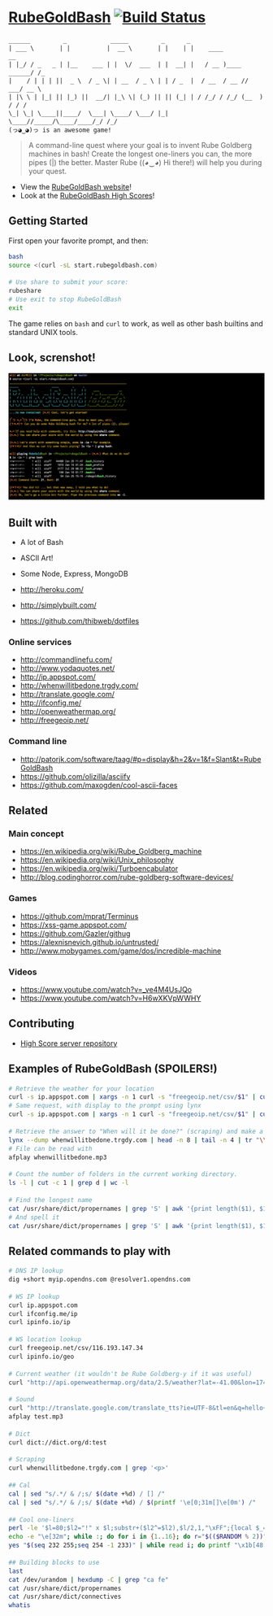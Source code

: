[RubeGoldBash](http://www.rubegoldbash.com) [![Build Status](https://img.shields.io/travis/ThibWeb/rubegoldbash.svg?style=flat-square)](https://travis-ci.org/ThibWeb/rubegoldbash)
==============

~~~
______         _            _____         _      _                           
| ___ \       | |          |  __ \       | |    | |    ____             __   
| |_/ / _   _ | |__    ___ | |  \/  ___  | |  __| |   / __ )____ ______/ /_  
|    / | | | ||  _ \  / _ \| | __  / _ \ | | / _  |  / __  / __ // ___/ __ \ 
| |\ \ | |_| || |_) ||  __/| |_\ \| (_) || || (_| | / /_/ / /_/ (__  ) / / / 
\_| \_| \____||____/  \___| \____/ \___/ |_| \____//_____/\____/____/_/ /_/  
(っ◕‿◕)っ is an awesome game!
~~~

> A command-line quest where your goal is to invent Rube Goldberg machines in bash! Create the longest one-liners you can, the more pipes (|) the better.
> Master Rube ((◕‿◕) Hi there!) will help you during your quest.

- View the [RubeGoldBash website](http://www.rubegoldbash.com)!
- Look at the [RubeGoldBash High Scores](http://highscore.rubegoldbash.com)!

## Getting Started

First open your favorite prompt, and then:

~~~bash
bash
source <(curl -sL start.rubegoldbash.com)

# Use share to submit your score:
rubeshare
# Use exit to stop RubeGoldBash
exit
~~~

The game relies on `bash` and `curl` to work, as well as other bash builtins and standard UNIX tools.

## Look, screnshot!

![Screenshot](rubegoldbash-screenshot.png)

## Built with

- A lot of Bash
- ASCII Art!
- Some Node, Express, MongoDB

- http://heroku.com/
- http://simplybuilt.com/
- https://github.com/thibweb/dotfiles

### Online services

- http://commandlinefu.com/
- http://www.yodaquotes.net/
- http://ip.appspot.com/
- http://whenwillitbedone.trgdy.com/
- http://translate.google.com/
- http://ifconfig.me/
- http://openweathermap.org/
- http://freegeoip.net/

### Command line

- http://patorjk.com/software/taag/#p=display&h=2&v=1&f=Slant&t=RubeGoldBash
- https://github.com/olizilla/asciify
- https://github.com/maxogden/cool-ascii-faces

## Related

### Main concept

- https://en.wikipedia.org/wiki/Rube_Goldberg_machine
- https://en.wikipedia.org/wiki/Unix_philosophy
- https://en.wikipedia.org/wiki/Turboencabulator
- http://blog.codinghorror.com/rube-goldberg-software-devices/

### Games

- https://github.com/mprat/Terminus
- https://xss-game.appspot.com/
- https://github.com/Gazler/githug
- https://alexnisnevich.github.io/untrusted/
- http://www.mobygames.com/game/dos/incredible-machine

### Videos

- https://www.youtube.com/watch?v=_ve4M4UsJQo
- https://www.youtube.com/watch?v=H6wXKVpWWHY

## Contributing

- [High Score server repository](https://github.com/ThibWeb/rubegoldbash-server)

## Examples of RubeGoldBash (SPOILERS!)

~~~bash
# Retrieve the weather for your location
curl -s ip.appspot.com | xargs -n 1 curl -s "freegeoip.net/csv/$1" | cut -d ',' -f '9 10' | sed 's/,/\&lon=/g' | xargs -n 1 echo "http://api.openweathermap.org/data/2.5/weather?mode=html&lat=$1" | sed 's/ //g' | xargs -n 1 curl -s $1 | tee weather.html
# Same request, with display to the prompt using lynx
curl -s ip.appspot.com | xargs -n 1 curl -s "freegeoip.net/csv/$1" | cut -d ',' -f '9 10' | sed 's/,/\&lon=/g' | xargs -n 1 echo "http://api.openweathermap.org/data/2.5/weather?mode=html&lat=$1" | sed 's/ //g' | xargs -n 1 curl -s $1 | lynx -stdin -dump

# Retrieve the answer to "When will it be done?" (scraping) and make a nice voice read it for you.
lynx --dump whenwillitbedone.trgdy.com | head -n 8 | tail -n 4 | tr "\\n" ' ' | cut -d '[' -f 1 | sed 's/   //g' | sed "s/'/ /g" | perl -pe 's/([^a-zA-Z0-9_.!~*()'\''-])/sprintf("%%%02X", ord($1))/ge' | xargs -n 1 echo "http://translate.google.com/translate_tts?ie=UTF-8&tl=en&q=$1" | sed 's/ //g' | xargs -n 1 curl -s "$1" > whenwillitbedone.mp3
# File can be read with
afplay whenwillitbedone.mp3

# Count the number of folders in the current working directory.
ls -l | cut -c 1 | grep d | wc -l

# Find the longest name
cat /usr/share/dict/propernames | grep 'S' | awk '{print length($1), $1}' | sort -n | tail -n 1 | cut -d ' ' -f 2
# And spell it
cat /usr/share/dict/propernames | grep 'S' | awk '{print length($1), $1}' | sort -n | tail -n 1 | cut -d ' ' -f 2 | say
~~~

## Related commands to play with

~~~bash
# DNS IP lookup
dig +short myip.opendns.com @resolver1.opendns.com

# WS IP lookup
curl ip.appspot.com
curl ifconfig.me/ip
curl ipinfo.io/ip

# WS location lookup
curl freegeoip.net/csv/116.193.147.34
curl ipinfo.io/geo

# Current weather (it wouldn't be Rube Goldberg-y if it was useful)
curl "http://api.openweathermap.org/data/2.5/weather?lat=-41.00&lon=174.00&mode=html"

# Sound
curl "http://translate.google.com/translate_tts?ie=UTF-8&tl=en&q=hello+world" > test.mp3
afplay test.mp3

# Dict
curl dict://dict.org/d:test

# Scraping
curl whenwillitbedone.trgdy.com | grep '<p>'

## Cal
cal | sed "s/.*/ & /;s/ $(date +%d) / [] /"
cal | sed "s/.*/ & /;s/ $(date +%d) / $(printf '\e[0;31m[]\e[0m') /"

## Cool one-liners
perl -le '$l=80;$l2="!" x $l;substr+($l2^=$l2),$l/2,1,"\xFF";{local $_=$l2;y/\0\xFF/ ^/;print;($lf,$rt)=map{substr $l2 x 2,$_%$l,$l;}1,-1;$l2=$lf^$rt;select undef,undef,undef,.1;redo}'
echo -e "\e[32m"; while :; do for i in {1..16}; do r="$(($RANDOM % 2))"; if [[ $(($RANDOM % 5)) == 1 ]]; then if [[ $(($RANDOM % 4)) == 1 ]]; then v+="\e[1m $r   "; else v+="\e[2m $r   "; fi; else v+="     "; fi; done; echo -e "$v"; v=""; done
yes "$(seq 232 255;seq 254 -1 233)" | while read i; do printf "\x1b[48;5;${i}m\n"; sleep .01; done

## Building blocks to use
last
cat /dev/urandom | hexdump -C | grep "ca fe"
cat /usr/share/dict/propernames
cat /usr/share/dict/connectives
whatis
~~~
